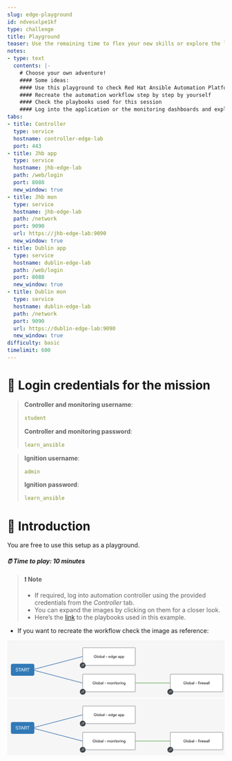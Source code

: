 ```yaml
---
slug: edge-playground
id: ndvesxlpe1kf
type: challenge
title: Playground
teaser: Use the remaining time to flex your new skills or explore the lab.
notes:
- type: text
  contents: |-
    # Choose your own adventure!
    #### Some ideas:
    #### Use this playground to check Red Hat Ansible Automation Platform global settings
    #### Recreate the automation workflow step by step by yourself
    #### Check the playbooks used for this session
    #### Log into the application or the monitoring dashboards and explore
tabs:
- title: Controller
  type: service
  hostname: controller-edge-lab
  port: 443
- title: Jhb app
  type: service
  hostname: jhb-edge-lab
  path: /web/login
  port: 8088
  new_window: true
- title: Jhb mon
  type: service
  hostname: jhb-edge-lab
  path: /network
  port: 9090
  url: https://jhb-edge-lab:9090
  new_window: true
- title: Dublin app
  type: service
  hostname: dublin-edge-lab
  path: /web/login
  port: 8088
  new_window: true
- title: Dublin mon
  type: service
  hostname: dublin-edge-lab
  path: /network
  port: 9090
  url: https://dublin-edge-lab:9090
  new_window: true
difficulty: basic
timelimit: 600
---
```


🔐 Login credentials for the mission
===

>**Controller and monitoring username**:
> ```yaml
>student
>```
>**Controller and monitoring password**:
>```yaml
>learn_ansible
>```

>**Ignition username**:
> ```yaml
>admin
>```
>**Ignition password**:
>```yaml
>learn_ansible
>```

👋 Introduction
===
You are free to use this setup as a playground.

##### ⏰ Time to play: *10 minutes*

>**❗️ Note**
>
>* If required, log into automation controller using the provided credentials from the _Controller_ tab.
>* You can expand the images by clicking on them for a closer look.
>* Here’s the [link](https://github.com/craig-br/instruqt-track-content/tree/devel/getting-started-edge-lab/playbooks) to the playbooks used in this example.

* If you want to recreate the workflow check the image as reference:

<a href="#wf">
  <img alt="Autodeploy workflow" src="../assets/img/wf.png" />
</a>

<a href="#" class="lightbox" id="wf">
  <img alt="Autodeploy workflow" src="../assets/img/wf.png" />
</a>